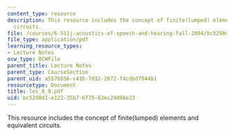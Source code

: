 ```yaml
---
content_type: resource
description: This resource includes the concept of finite(lumped) elements and equivalent
  circuits.
file: /courses/6-551j-acoustics-of-speech-and-hearing-fall-2004/bc5298d1e12235b76f7563ec29d98e23_lec_8_9.pdf
file_type: application/pdf
learning_resource_types:
- Lecture Notes
ocw_type: OCWFile
parent_title: Lecture Notes
parent_type: CourseSection
parent_uid: a557b856-c41b-7d32-2072-f4cdbd7044b1
resourcetype: Document
title: lec_8_9.pdf
uid: bc5298d1-e122-35b7-6f75-63ec29d98e23
---
```

This resource includes the concept of finite(lumped) elements and equivalent circuits.

